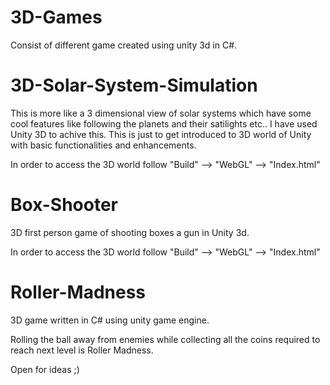 # 3D-Games
Consist of different game created using unity 3d in C#.


# 3D-Solar-System-Simulation

This is more like a 3 dimensional view of solar systems which have some cool features like following the planets and their satilights etc.. I have used Unity 3D to achive this. This is just to get introduced to 3D world of Unity with basic functionalities and enhancements.

In order to access the 3D world follow "Build" --> "WebGL" --> "Index.html"

# Box-Shooter
3D first person game of shooting boxes a gun in Unity 3d. 

In order to access the 3D world follow "Build" --> "WebGL" --> "Index.html"

# Roller-Madness
3D game written in C# using unity game engine.

Rolling the ball away from enemies while collecting all the coins required to reach next level is Roller Madness.

Open for ideas ;)
